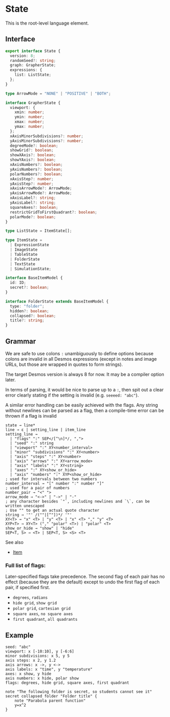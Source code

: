# State

This is the root-level language element.

## Interface

```ts
export interface State {
  version: 8;
  randomSeed?: string;
  graph: GrapherState;
  expressions: {
    list: ListState;
  };
}

type ArrowMode = "NONE" | "POSITIVE" | "BOTH";

interface GrapherState {
  viewport: {
    xmin: number;
    ymin: number;
    xmax: number;
    ymax: number;
  };
  xAxisMinorSubdivisions?: number;
  yAxisMinorSubdivisions?: number;
  degreeMode?: boolean;
  showGrid?: boolean;
  showXAxis?: boolean;
  showYAxis?: boolean;
  xAxisNumbers?: boolean;
  yAxisNumbers?: boolean;
  polarNumbers?: boolean;
  xAxisStep?: number;
  yAxisStep?: number;
  xAxisArrowMode?: ArrowMode;
  yAxisArrowMode?: ArrowMode;
  xAxisLabel?: string;
  yAxisLabel?: string;
  squareAxes?: boolean;
  restrictGridToFirstQuadrant?: boolean;
  polarMode?: boolean;
}

type ListState = ItemState[];

type ItemState =
  | ExpressionState
  | ImageState
  | TableState
  | FolderState
  | TextState
  | SimulationState;

interface BaseItemModel {
  id: ID;
  secret?: boolean;
}

interface FolderState extends BaseItemModel {
  type: "folder";
  hidden?: boolean;
  collapsed?: boolean;
  title?: string;
}
```

## Grammar

We are safe to use colons `:` unambiguously to define options because colons are invalid in all Desmos expressions (except in notes and image URLs, but those are wrapped in quotes to form strings).

The target Desmos version is always 8 for now. It may be a compiler option later.

In terms of parsing, it would be nice to parse up to a `:`, then spit out a clear error clearly stating if the setting is invalid (e.g. `seeeed: "abc"`).

A similar error handling can be easily achieved with the flags. Any string without newlines can be parsed as a flag, then a compile-time error can be thrown if a flag is invalid

```
state → line*
line → ε | setting_line | item_line
setting_line →
  | "flags" ":" SEP</[^\n]*/, ",">
  | "seed" ":" string
  | "viewport" ":" XY<number_interval>
  | "minor" "subdivisions" ":" XY<number>
  | "axis" "steps" ":" XY<number>
  | "axis" "arrows" ":" XY<arrow_mode>
  | "axis" "labels" ":" XY<string>
  | "axes" ":" XY<show_or_hide>
  | "axis" "numbers" ":" XYP<show_or_hide>
; used for intervals between two numbers
number_interval → "[" number ":" number "]"
; used for a pair of numbers
number_pair → "<" ">
arrow_mode → "<->" | "->" | "-"
; any character besides `"`, including newlines and `\`, can be written unescaped
; Use "" to get an actual quote character
string → '"' /(""|[^"])*/ '"'
XY<T> → "x" <T> | "y" <T> | "x" <T> "," "y" <T>
XYP<T> → XY<T> ("," "polar" <T>) | "polar" <T>
show_or_hide → "show" | "hide"
SEP<T, S> → <T> | SEP<T, S> <S> <T>
```

See also

- [Item](Item.md)

### Full list of flags:

Later-specified flags take precedence. The second flag of each pair has no effect (because they are the default) except to undo the first flag of each pair, if specified first.

- `degrees`, `radians`
- `hide grid`, `show grid`
- `polar grid`, `cartesian grid`
- `square axes`, `no square axes`
- `first quadrant`, `all quadrants`

## Example

```
seed: "abc"
viewport: x [-10:10], y [-6:6]
minor subdivisions: x 5, y 5
axis steps: x 2, y 1.2
axis arrows: x ->, y <->
axis labels: x "time", y "temperature"
axes: x show, y hide
axis numbers: x hide, polar show
flags: degrees, hide grid, square axes, first quadrant

note "The following folder is secret, so students cannot see it"
secret collapsed folder "Folder title" {
    note "Parabola parent function"
    y=x^2
}
```
